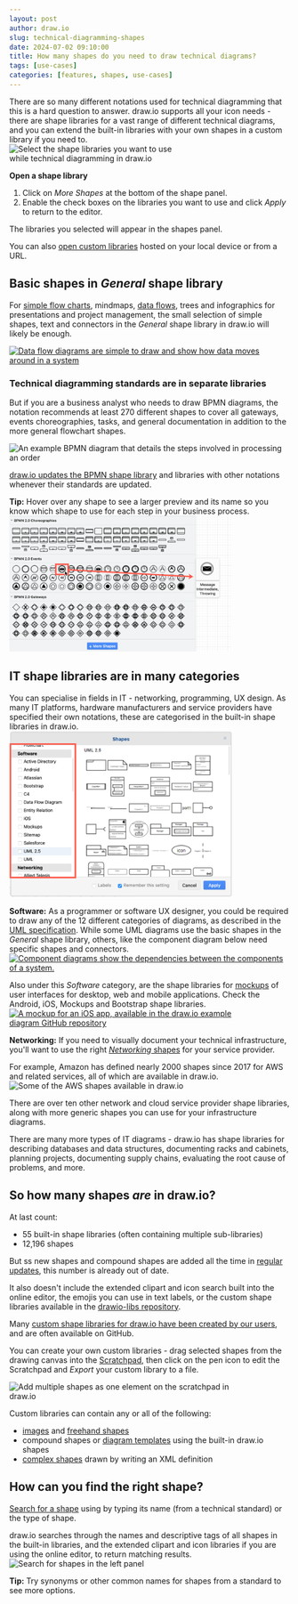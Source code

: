 ```yaml
---
layout: post
author: draw.io
slug: technical-diagramming-shapes
date: 2024-07-02 09:10:00
title: How many shapes do you need to draw technical diagrams?
tags: [use-cases]
categories: [features, shapes, use-cases]
---
```


There are so many different notations used for technical diagramming that this is a hard question to answer. draw.io supports all your icon needs - there are shape libraries for a vast range of different technical diagrams, and you can extend the built-in libraries with your own shapes in a custom library if you need to.
<br /><img src="/assets/img/blog/shape-library-dialog.png" style="width=100%;max-width:300px;height:auto;" alt="Select the shape libraries you want to use while technical diagramming in draw.io">

**Open a shape library**

1. Click on _More Shapes_ at the bottom of the shape panel. 
2. Enable the check boxes on the libraries you want to use and click _Apply_ to return to the editor. 

The libraries you selected will appear in the shapes panel.

You can also [open custom libraries](/blog/custom-libraries.html) hosted on your local device or from a URL. 

## Basic shapes in _General_ shape library

For [simple flow charts](/doc/getting-started-basic-flow-chart.html), mindmaps, [data flows](/blog/data-flow-diagrams.html), trees and infographics for presentations and project management, the small selection of simple shapes, text and connectors in the _General_ shape library in draw.io will likely be enough.

[<img src="/assets/img/blog/data-flow-diagram-example.png" style="width=100%;max-width:500px;height:auto;" alt="Data flow diagrams are simple to draw and show how data moves around in a system">](https://viewer.diagrams.net/?lightbox=1&highlight=0000ff&edit=_blank&layers=1&nav=1&title=#Uhttps%3A%2F%2Fraw.githubusercontent.com%2Fjgraph%2Fdrawio-diagrams%2Fdev%2Fblog%2Fdata-flow.drawio)


### Technical diagramming standards are in separate libraries

But if you are a business analyst who needs to draw BPMN diagrams, the notation recommends at least 270 different shapes to cover all gateways, events choreographies, tasks, and general documentation in addition to the more general flowchart shapes. 

<img src="/assets/img/blog/bpmn-example-order-process.png" style="width=100%;max-width:600px;height:auto;" alt="An example BPMN diagram that details the steps involved in processing an order">

[draw.io updates the BPMN shape library](/blog/bpmn-2-0.html) and libraries with other notations whenever their standards are updated. 

**Tip:** Hover over any shape to see a larger preview and its name so you know which shape to use for each step in your business process. 
<br /><img src="/assets/img/blog/bpmn-shape-hover.png" style="width=100%;max-width:400px;height:auto;" alt="Hover over any shape in the libraries in draw.io to see a larger preview and the shape's name">

## IT shape libraries are in many categories

You can specialise in fields in IT - networking, programming, UX design. As many IT platforms, hardware manufacturers and service providers have specified their own notations, these are categorised in the built-in shape libraries in draw.io.
<br /><img src="/assets/img/blog/shape-libraries-categories.png" style="width=100%;max-width:400px;height:auto;" alt="IT shapes are spread into multiple libraries in different categories">

**Software:** As a programmer or software UX designer, you could be required to draw any of the 12 different categories of diagrams, as described in the [UML specification](https://www.omg.org/spec/UML/2.5.1/About-UML/). While some UML diagrams use the basic shapes in the _General_ shape library, others, like the component diagram below need specific shapes and connectors. 
<br />[<img src="/assets/img/blog/uml-2-5-component-diagram-example.png" style="width=100%;max-width:500px;height:auto;" alt="Component diagrams show the dependencies between the components of a system.">](https://viewer.diagrams.net/?lightbox=1&highlight=0000ff&edit=_blank&page=1&layers=1&nav=1&title=#Uhttps%3A%2F%2Fraw.githubusercontent.com%2Fjgraph%2Fdrawio-diagrams%2Fdev%2Fexamples%2Fuml-component-example.drawio)

Also under this _Software_ category, are the shape libraries for [mockups](/blog/mockups-in-jira.html) of user interfaces for desktop, web and mobile applications. Check the Android, iOS, Mockups and Bootstrap shape libraries.
<br />[<img src="/assets/img/blog/mockup-ios-app-ui.png" style="width=100%;max-width:400px;height:auto;" alt="A mockup for an iOS app, available in the draw.io example diagram GitHub repository">](https://app.diagrams.net/?lightbox=1&highlight=0000ff&edit=_blank&layers=1&nav=1&page=1&title=#Uhttps%3A%2F%2Fraw.githubusercontent.com%2Fjgraph%2Fdrawio-diagrams%2Fdev%2Ftemplates%2Flayout%2Fios_app_ui.xml)

**Networking:** If you need to visually document your technical infrastructure, you'll want to use the right [_Networking_ shapes](/blog/network-diagrams.html) for your service provider. 

For example, Amazon has defined nearly 2000 shapes since 2017 for AWS and related services, all of which are available in draw.io. 
<br /><img src="/assets/img/blog/aws-shapes-all.png" style="width=100%;max-width:600px;height:auto;" alt="Some of the AWS shapes available in draw.io">

There are over ten other network and cloud service provider shape libraries, along with more generic shapes you can use for your infrastructure diagrams.

There are many more types of IT diagrams - draw.io has shape libraries for describing databases and data structures, documenting racks and cabinets, planning projects, documenting supply chains, evaluating the root cause of problems, and more. 


## So how many shapes _are_ in draw.io? 

At last count:
* 55 built-in shape libraries (often containing multiple sub-libraries)
* 12,196 shapes

But ss new shapes and compound shapes are added all the time in [regular updates](https://github.com/jgraph/drawio/blob/dev/ChangeLog), this number is already out of date. 

It also doesn't include the extended clipart and icon search built into the online editor, the emojis you can use in text labels, or the custom shape libraries available in the [drawio-libs repository](https://github.com/jgraph/drawio-libs). 

Many [custom shape libraries for draw.io have been created by our users](/blog/public-custom-libraries.html), and are often available on GitHub. 

You can create your own custom libraries - drag selected shapes from the drawing canvas into the [Scratchpad](/doc/faq/scratchpad.html), then click on the pen icon to edit the Scratchpad and _Export_ your custom library to a file.

<img src="/assets/img/blog/scratchpad-add-multiple-shapes.gif" style="width=100%;max-width:400px;height:auto;" alt="Add multiple shapes as one element on the scratchpad in draw.io">

Custom libraries can contain any or all of the following:
* [images](/doc/faq/add-images.html) and [freehand shapes](/blog/draw-infographics.html)
* compound shapes or [diagram templates](/blog/custom-template-libraries.html) using the built-in draw.io shapes
* [complex shapes](/doc/faq/shape-complex-create-edit.html) drawn by writing an XML definition


## How can you find the right shape?

[Search for a shape](/doc/faq/shape-search.html) using by typing its name (from a technical standard) or the type of shape. 

draw.io searches through the names and descriptive tags of all shapes in the built-in libraries, and the extended clipart and icon libraries if you are using the online editor, to return matching results. 
<br /><img src="/assets/img/blog/shape-search.png" style="width=100%;max-width:500px;height:auto;" alt="Search for shapes in the left panel">

**Tip:** Try synonyms or other common names for shapes from a standard to see more options. 